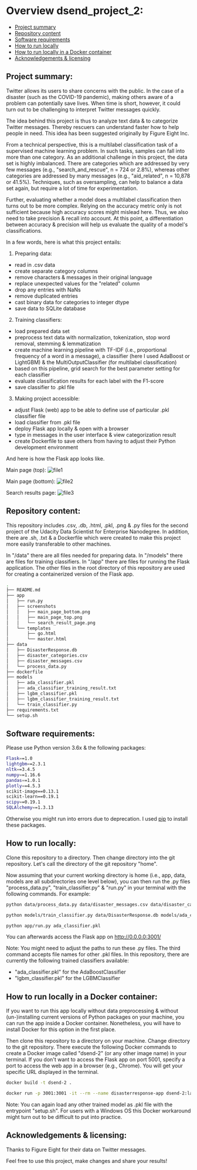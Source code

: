 # Overview dsend_project_2:
- [Project summary](#Summary)
- [Repository content](#Repository_content)
- [Software requirements](#Software_requirements)
- [How to run locally](#How_to_run)
- [How to run locally in a Docker container](#How_to_run_with_docker)
- [Acknowledgements & licensing](#Acknowledgements)

## Project summary:<a name="Summary"></a>
Twitter allows its users to share concerns with the public. In the case of a disaster (such as the COVID-19 pandemic), making others aware of a problem can potentially save lives. When time is short, however, it could turn out to be challenging to interpret Twitter messages quickly.

The idea behind this project is thus to analyze text data & to categorize Twitter messages. Thereby rescuers can understand faster how to help people in need. This idea has been suggested originally by Figure Eight Inc.

From a technical perspective, this is a multilabel classification task of a supervised machine learning problem. In such tasks, samples can fall into more than one category. As an additional challenge in this project, the data set is highly imbalanced. There are categories which are addressed by very few messages (e.g., "search_and_rescue", n = 724 or 2.8%), whereas other categories are addressed by many messages (e.g., "aid_related", n = 10,878 or 41.5%). Techniques, such as oversampling, can help to balance a data set again, but require a lot of time for experimentation.

Further, evaluating whether a model does a multilabel classification then turns out to be more complex. Relying on the accuracy metric only is not sufficient because high accuracy scores might mislead here. Thus, we also need to take precision & recall into account. At this point, a differentiation between accuracy & precision will help us evaluate the quality of a model's classifications.

In a few words, here is what this project entails:

1) Preparing data:
- read in .csv data
- create separate category columns
- remove characters & messages in their original language
- replace unexpected values for the "related" column
- drop any entries with NaNs
- remove duplicated entries
- cast binary data for categories to integer dtype
- save data to SQLite database

2) Training classifiers:
- load prepared data set
- preprocess text data with normalization, tokenization, stop word removal, stemming & lemmatization
- create machine learning pipeline with TF-IDF (i.e., proportional frequency of a word in a message), a classifier (here I used AdaBoost or LightGBM) & the MultiOutputClassifier (for multilabel classification)
- based on this pipeline, grid search for the best parameter setting for each classifier
- evaluate classification results for each label with the F1-score
- save classifier to .pkl file

3) Making project accessible:
- adjust Flask (web) app to be able to define use of particular .pkl classifier file
- load classifier from .pkl file
- deploy Flask app locally & open with a browser
- type in messages in the user interface & view categorization result
- create Dockerfile to save others from having to adjust their Python development environment

And here is how the Flask app looks like.

Main page (top):
![file1](https://github.com/lezneklihp/dsend_project_2/blob/master/app/screenshots/main_page_top.png)

Main page (bottom):
![file2](https://github.com/lezneklihp/dsend_project_2/blob/master/app/screenshots/main_page_bottom.png)

Search results page:
![file3](https://github.com/lezneklihp/dsend_project_2/blob/master/app/screenshots/search_result_page.png)

## Repository content:<a name="Repository_content"></a>
This repository includes .csv, .db, .html, .pkl, .png & .py files for the second project of the Udacity Data Scientist for Enterprise Nanodegree. In addition, there are .sh, .txt & a Dockerfile which were created to make this project more easily transferable to other machines.

In "/data" there are all files needed for preparing data. In "/models" there are files for training classifiers. In "/app" there are files for running the Flask application. The other files in the root directory of this repository are used for creating a containerized version of the Flask app.

```bash
.
├── README.md
├── app
│   ├── run.py
│   ├── screenshots
│   │   ├── main_page_bottom.png
│   │   ├── main_page_top.png
│   │   └── search_result_page.png
│   └── templates
│       ├── go.html
│       └── master.html
├── data
│   ├── DisasterResponse.db
│   ├── disaster_categories.csv
│   ├── disaster_messages.csv
│   └── process_data.py
├── dockerfile
├── models
│   ├── ada_classifier.pkl
│   ├── ada_classifier_training_result.txt
│   ├── lgbm_classifier.pkl
│   ├── lgbm_classifier_training_result.txt
│   └── train_classifier.py
├── requirements.txt
└── setup.sh
```

## Software requirements:<a name="Software_requirements"></a>
Please use Python version 3.6x & the following packages:

```bash
Flask==1.0
lightgbm==2.3.1
nltk==3.4.5
numpy==1.16.6
pandas==1.0.1
plotly==4.5.3
scikit-image==0.13.1
scikit-learn==0.19.1
scipy==0.19.1
SQLAlchemy==1.3.13
```

Otherwise you might run into errors due to deprecation. I used [pip](https://pip.pypa.io/en/stable/) to install these packages.

## How to run locally:<a name="How_to_run"></a>
Clone this repository to a directory. Then change directory into the git repository. Let's call the directory of the git repository "home".

Now assuming that your current working directory is home (i.e., app, data, models are all subdirectories one level below), you can then run the .py files "process_data.py", "train_classifier.py" & "run.py" in your terminal with the following commands. For example:

```bash
python data/process_data.py data/disaster_messages.csv data/disaster_categories.csv data/DisasterResponse.db
```

```bash
python models/train_classifier.py data/DisasterResponse.db models/ada_classifier.pkl
```

```bash
python app/run.py ada_classifier.pkl
```

You can afterwards access the Flask app on http://0.0.0.0:3001/

Note: You might need to adjust the paths to run these .py files. The third command accepts file names for other .pkl files. In this repository, there are currently the following trained classifiers available:
- "ada_classifier.pkl" for the AdaBoostClassifier
- "lgbm_classifier.pkl" for the LGBMClassifier

## How to run locally in a Docker container:<a name="How_to_run_with_docker"></a>
If you want to run this app locally without data preprocessing & without (un-)installing current versions of Python packages on your machine, you can run the app inside a Docker container. Nonetheless, you will have to install Docker for this option in the first place.

Then clone this repository to a directory on your machine. Change directory to the git repository. There execute the following Docker commands to create a Docker image called "dsend-2" (or any other image name) in your terminal. If you don't want to access the Flask app on port 5001, specify a port to access the web app in a browser (e.g., Chrome). You will get your specific URL displayed in the terminal.

```bash
docker build -t dsend-2 .
```

```bash
docker run -p 3001:3001 -it --rm --name disasterresponse-app dsend-2:latest
```

Note: You can again load any other trained model as .pkl file with the entrypoint "setup.sh". For users with a Windows OS this Docker workaround might turn out to be difficult to put into practice.

## Acknowledgements & licensing:<a name="Acknowledgements"></a>
Thanks to Figure Eight for their data on Twitter messages.

Feel free to use this project, make changes and share your results!
